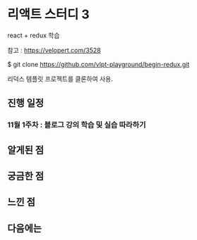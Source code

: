 # 리액트 스터디 3

react + redux 학습

참고 : https://velopert.com/3528

$ git clone https://github.com/vlpt-playground/begin-redux.git

리덕스 템플릿 프로젝트를 클론하여 사용.

## 진행 일정

### 11월 1주차 : 블로그 강의 학습 및 실습 따라하기


## 알게된 점

## 궁금한 점

## 느낀 점

## 다음에는
